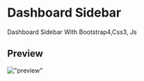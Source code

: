 # Dashboard Sidebar
Dashboard Sidebar With Bootstrap4,Css3, Js
## Preview
!["preview"](https://github.com/Julioous/Dashboard-Sidebar/blob/master/images/screenshot.png "preview")	
